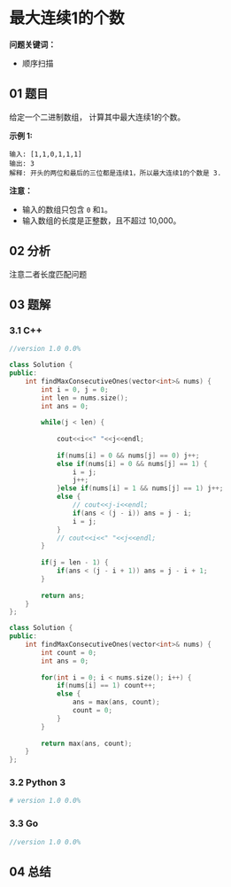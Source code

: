 # 最大连续1的个数

**问题关键词：**

- 顺序扫描

## 01 题目

给定一个二进制数组， 计算其中最大连续1的个数。

**示例 1:**

```
输入: [1,1,0,1,1,1]
输出: 3
解释: 开头的两位和最后的三位都是连续1，所以最大连续1的个数是 3.
```

**注意：**

- 输入的数组只包含 `0` 和`1`。
- 输入数组的长度是正整数，且不超过 10,000。

## 02 分析

注意二者长度匹配问题

## 03 题解

### 3.1 C++

```c++
//version 1.0 0.0%

class Solution {
public:
    int findMaxConsecutiveOnes(vector<int>& nums) {
        int i = 0, j = 0;
        int len = nums.size();
        int ans = 0;
        
        while(j < len) {
            
            cout<<i<<" "<<j<<endl;
            
            if(nums[i] = 0 && nums[j] == 0) j++;
            else if(nums[i] = 0 && nums[j] == 1) {
                i = j;
                j++;
            }else if(nums[i] = 1 && nums[j] == 1) j++;    
            else {
                // cout<<j-i<<endl;
                if(ans < (j - i)) ans = j - i;
                i = j;
            }
            // cout<<i<<" "<<j<<endl;
        }
        
        if(j = len - 1) {
            if(ans < (j - i + 1)) ans = j - i + 1;
        }
                      
        return ans;
    }
};
```

```c++
class Solution {
public:
    int findMaxConsecutiveOnes(vector<int>& nums) {
        int count = 0;
        int ans = 0;
        
        for(int i = 0; i < nums.size(); i++) {
            if(nums[i] == 1) count++;
            else {
                ans = max(ans, count);
                count = 0;
            }
        }
                     
        return max(ans, count);
    }
};
```



### 3.2 Python 3

```python
# version 1.0 0.0%

```

### 3.3 Go

```Go
//version 1.0 0.0%

```



## 04 总结

